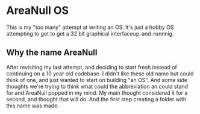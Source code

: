 # AreaNull OS
This is my "too many" attempt at writing an OS. It's just a hobby OS attempting to get to get a 32 bit graphical interfaceup-and-runnnig.

## Why the name AreaNull
After revisiting my last attempt, and deciding to start fresh instead of continuing on a 10 year old codebase. I didn't like these old name but could think of one, and just wanted to start on building "an OS". And some side thoughts we're trying to think what could the abbreviation an could stand for and AreaNull popped in my mind. My main thought considered it for a second, and thought that will do. And the first step creating a folder with this name was made.